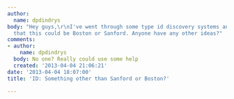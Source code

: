 ```yaml
---
author:
  name: dpdindrys
body: "Hey guys,\r\nI've went through some type id discovery systems and been told
  that this could be Boston or Sanford. Anyone have any other ideas?"
comments:
- author:
    name: dpdindrys
  body: No one? Really could use some help
  created: '2013-04-04 21:06:21'
date: '2013-04-04 18:07:00'
title: 'ID: Something other than Sanford or Boston?'

---
```

